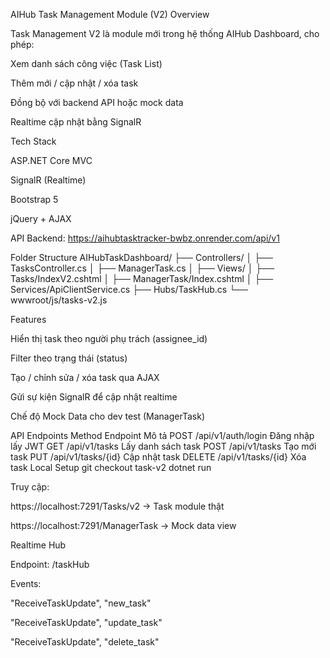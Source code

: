 AIHub Task Management Module (V2)
 Overview

Task Management V2 là module mới trong hệ thống AIHub Dashboard, cho phép:

Xem danh sách công việc (Task List)

Thêm mới / cập nhật / xóa task

Đồng bộ với backend API hoặc mock data

Realtime cập nhật bằng SignalR

 Tech Stack

ASP.NET Core MVC

SignalR (Realtime)

Bootstrap 5

jQuery + AJAX

API Backend: https://aihubtasktracker-bwbz.onrender.com/api/v1

 Folder Structure
AIHubTaskDashboard/
├── Controllers/
│   ├── TasksController.cs
│   ├── ManagerTask.cs
│
├── Views/
│   ├── Tasks/IndexV2.cshtml
│   ├── ManagerTask/Index.cshtml
│
├── Services/ApiClientService.cs
├── Hubs/TaskHub.cs
└── wwwroot/js/tasks-v2.js

 Features

Hiển thị task theo người phụ trách (assignee_id)

Filter theo trạng thái (status)

Tạo / chỉnh sửa / xóa task qua AJAX

Gửi sự kiện SignalR để cập nhật realtime

Chế độ Mock Data cho dev test (ManagerTask)

 API Endpoints
Method	Endpoint	Mô tả
POST	/api/v1/auth/login	Đăng nhập lấy JWT
GET	/api/v1/tasks	Lấy danh sách task
POST	/api/v1/tasks	Tạo mới task
PUT	/api/v1/tasks/{id}	Cập nhật task
DELETE	/api/v1/tasks/{id}	Xóa task
 Local Setup
git checkout task-v2
dotnet run


Truy cập:

https://localhost:7291/Tasks/v2 → Task module thật

https://localhost:7291/ManagerTask → Mock data view

 Realtime Hub

Endpoint: /taskHub

Events:

"ReceiveTaskUpdate", "new_task"

"ReceiveTaskUpdate", "update_task"

"ReceiveTaskUpdate", "delete_task"
